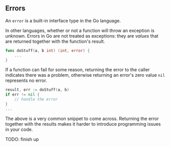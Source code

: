 ## Errors

An `error` is a built-in interface type in the Go language.

In other languages, whether or not a function will throw an exception is unknown.
Errors in Go are not treated as exceptions: they are _values_ that are returned together with the function's result.

```go
func doStuff(a, b int) (int, error) {
    ...
}
```

If a function can fail for some reason, returning the error to the caller indicates there was a problem,
otherwise returning an error's zero value `nil` represents no error.

```go
result, err := doStuff(a, b)
if err != nil {
    // handle the error
}
...
```

The above is a very common snippet to come across.
Returning the error together with the results makes it harder to introduce programming issues in your code.

TODO: finish up
